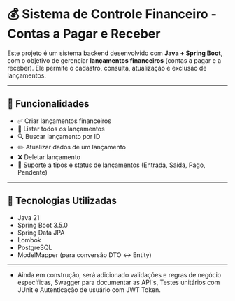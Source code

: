 # 💰 Sistema de Controle Financeiro - Contas a Pagar e Receber

Este projeto é um sistema backend desenvolvido com **Java + Spring Boot**, com o objetivo de gerenciar **lançamentos financeiros** (contas a pagar e a receber). Ele permite o cadastro, consulta, atualização e exclusão de lançamentos.

---

## 🚀 Funcionalidades

- ✅ Criar lançamentos financeiros
- 📄 Listar todos os lançamentos
- 🔍 Buscar lançamento por ID
- ✏️ Atualizar dados de um lançamento
- ❌ Deletar lançamento
- 🧾 Suporte a tipos e status de lançamentos (Entrada, Saída, Pago, Pendente)

---

## 🧱 Tecnologias Utilizadas

- Java 21
- Spring Boot 3.5.0
- Spring Data JPA
- Lombok
- PostgreSQL
- ModelMapper (para conversão DTO ↔️ Entity)

---

* Ainda em construção, será adicionado validações e regras de negócio específicas, Swagger para documentar as API`s, Testes unitários com JUnit e Autenticação de usuário com JWT Token.

